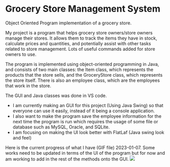 # Grocery Store Management System
Object Oriented Program implementation of a grocery store.

My project is a program that helps grocery store owners/store owners manage their stores. It allows them to track the items they have in stock, calculate prices and quantities, and potentially assist with other tasks related to store management. Lots of useful commands added for store owners to use.

The program is implemented using object-oriented programming in Java, and consists of two main classes: the Item class, which represents the products that the store sells, and the GroceryStore class, which represents the store itself. There is also an employee class, which are the employees that work in the store.

The GUI and Java classes was done in VS code.

 - I am currently making an GUI for this project (Using Java Swing) so that everyone can use it easily, instead of it being a console application.
 - I also want to make the program save the employee information for the next time the program is run which requires the usage of some file or database such as MySQL, Oracle, and SQLite.
 - I am focusing on making the UI look better with FlatLaf (Java swing look and feel)

Here is the current progress of what I have (GIF file) 2023-01-07. Some works need to be updated in terms of the UI of the program but for now and am working to add in the rest of the methods onto the GUI.
![](https://github.com/AuraCodez/GroceryStore/blob/main/programDemo.gif)



